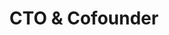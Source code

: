 ---
name: Ivan Blazevic
id: ivan-blazevic
numberId: 2
title: CTO & Cofounder
bio: Resident funny croatian coder who happened to co-found East Coast Product.
image:
areas:
contact: { email: ivan@eastcoastproduct.com, tel: +32351324234, linkedin: https://www.linkedin.com/in/blazevic, github: https://github.com/iblazevic, facebook: https://www.facebook.com/ivan.blazevic.391, twitter: https://twitter.com/iBlaze17 }
---